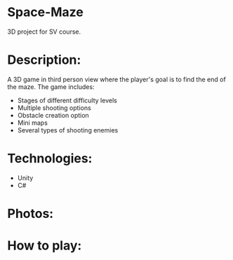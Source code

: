 # Space-Maze
3D project for SV course.

# Description:
A 3D game in third person view where the player's goal is to find the end of the maze.
The game includes:
- Stages of different difficulty levels
- Multiple shooting options
- Obstacle creation option
- Mini maps
- Several types of shooting enemies

# Technologies:
- Unity
- C#

# Photos:


# How to play:
